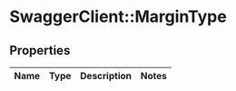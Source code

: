 # SwaggerClient::MarginType

## Properties
Name | Type | Description | Notes
------------ | ------------- | ------------- | -------------


